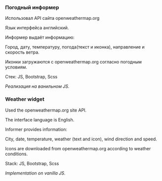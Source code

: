 ### Погодный информер

Использовал API сайта openweathermap.org

Язык интерфейса английский.

Информер выдаёт информацию:

Город, дату, температуру, погода(текст и иконка), направление и скорость ветра.

Иконки загружаются с openweathermap.org согласно погодным условиям.

Стек: JS, Bootstrap, Scss

*Реализация на ванильном JS.*


### Weather widget

Used the openweathermap.org site API.

The interface language is English.

Informer provides information:

City, date, temperature, weather (text and icon), wind direction and speed.

Icons are downloaded from openweathermap.org according to weather conditions.

Stack: JS, Bootstrap, Scss

*Implementation on vanilla JS.*